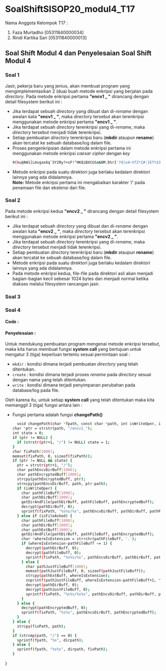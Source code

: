 # SoalShiftSISOP20_modul4_T17
Nama Anggota Kelompok T17 :
  1. Faza Murtadho [05311840000034]
  2. Rindi Kartika Sari [05311840000013]

## Soal Shift Modul 4 dan Penyelesaian Soal Shift Modul 4
### Soal 1
Jasir, pekerja baru yang jenius, akan membuat program yang mengimplementasikan 2 (dua) buah metode enkripsi yang berjalan pada _directory_. Pada metode enkripsi pertama __"encv1 _ "__ dirancang dengan detail filesystem berikut ini :
  * Jika terdapat sebuah _directory_ yang dibuat dan di-_rename_ dengan awalan kata __"encv1 _ "__, maka _directory_ tersebut akan terenkripsi menggunakan metode enkripsi pertama __"encv1 _ "__. 
  * Jika terdapat sebuah _directory_ terenkripsi yang di-_rename_, maka _directory_ tersebut menjadi tidak terenkripsi. 
  * Setiap pembuatan _directory_ terenkripsi baru (__mkdir__ ataupun __rename__) akan tercatat ke sebuah database/log dalam file. 
  * Proses pengenkripsian dalam metode enkripsi pertama ini menggunakan metode enkripsi _caesar cipher_ dengan _key_ 
    ```bash 
    9(ku@AW1[Lmvgax6q`5Y2Ry?+sF!^HKQiBXCUSe&0M.b%rI'7d)o4~VfZ*{#:}ETt$3J-zpc]lnh8,GwP_ND|jO
    ```
  * Metode enkripsi pada suatu direktori juga berlaku kedalam direktori lainnya yang ada didalamnya. <br>
__Note:__ Metode enkripsi pertama ini mengabaikan karakter ‘/’ pada penamaan file dan ekstensi dari file. 
### Soal 2
Pada metode enkripsi kedua __"encv2 _ "__ dirancang dengan detail filesystem berikut ini :
  * Jika terdapat sebuah _directory_ yang dibuat dan di-_rename_ dengan awalan kata __"encv2 _ "__, maka _directory_ tersebut akan terenkripsi menggunakan metode enkripsi pertama __"encv2 _ "__. 
  * Jika terdapat sebuah _directory_ terenkripsi yang di-_rename_, maka _directory_ tersebut menjadi tidak terenkripsi. 
  * Setiap pembuatan _directory_ terenkripsi baru (__mkdir__ ataupun __rename__) akan tercatat ke sebuah database/log dalam file. 
  * Metode enkripsi pada suatu direktori juga berlaku kedalam direktori lainnya yang ada didalamnya.
  * Pada metode enkripsi kedua, file-file pada direktori asli akan menjadi bagian-bagian kecil sebesar 1024 bytes dan menjadi normal ketika diakses melalui filesystem rancangan jasir.
### Soal 3
### Soal 4
  #### Code :
  #### Penyelesaian :
  Untuk mendukung pembuatan program mengenai metode enkripsi tersebut, maka kita harus membuat fungsi __system call__ yang bertujuan untuk mengatur 3 (tiga) keperluan tertentu sesuai permintaan soal :
  * ```mkdir``` : kondisi dimana terjadi pembuatan _directory_ yang telah ditentukan.
  * ```create``` : kondisi dimana terjadi proses _rename_ pada _directory_ sesuai dengan nama yang telah ditentukan.
  * ```write``` : kondisi dimana terjadi penyimpanan perubahan pada database/log pada file. <br>
  
Oleh karena itu, untuk setiap __system call__ yang telah ditentukan maka kita memanggil 3 (tiga) fungsi antara lain :
  * Fungsi pertama adalah fungsi __changePath()__
    ```bash
      void changePath(char *fpath, const char *path, int isWriteOper, int isFileAsked) {
    char *ptr = strstr(path, "/encv1_");
    int state = 0;
    if (ptr != NULL) {
      if (strstr(ptr+1, "/") != NULL) state = 1;
    }
    char fixPath[1000];
    memset(fixPath, 0, sizeof(fixPath));
    if (ptr != NULL && state) {
      ptr = strstr(ptr+1, "/");
      char pathEncvDirBuff[1000];
      char pathEncryptedBuff[1000];
      strcpy(pathEncryptedBuff, ptr);
      strncpy(pathEncvDirBuff, path, ptr-path);
      if (isWriteOper) {
        char pathFileBuff[1000];
        char pathDirBuff[1000];
        getDirAndFile(pathDirBuff, pathFileBuff, pathEncryptedBuff);
        decrypt(pathDirBuff, 0);
        sprintf(fixPath, "%s%s/%s", pathEncvDirBuff, pathDirBuff, pathFileBuff);
      } else if (isFileAsked) {
        char pathFileBuff[1000];
        char pathDirBuff[1000];
        char pathExtBuff[1000];
        getDirAndFile(pathDirBuff, pathFileBuff, pathEncryptedBuff);
        char *whereIsExtension = strrchr(pathFileBuff, '.');
        if (whereIsExtension-pathFileBuff <= 1) {
          decrypt(pathDirBuff, 0);
          decrypt(pathFileBuff, 0);
          sprintf(fixPath, "%s%s/%s", pathEncvDirBuff, pathDirBuff, pathFileBuff);
        } else {
          char pathJustFileBuff[1000];
          memset(pathJustFileBuff, 0, sizeof(pathJustFileBuff));
          strcpy(pathExtBuff, whereIsExtension);
          snprintf(pathJustFileBuff, whereIsExtension-pathFileBuff+1, "%s", pathFileBuff);
          decrypt(pathDirBuff, 0);
          decrypt(pathJustFileBuff, 0);
          sprintf(fixPath, "%s%s/%s%s", pathEncvDirBuff, pathDirBuff, pathJustFileBuff, pathExtBuff);
        }
      } else {
        decrypt(pathEncryptedBuff, 0);
        sprintf(fixPath, "%s%s", pathEncvDirBuff, pathEncryptedBuff);
      }
    } else {
      strcpy(fixPath, path);
    }
    if (strcmp(path, "/") == 0) {
      sprintf(fpath, "%s", dirpath);
    } else {
      sprintf(fpath, "%s%s", dirpath, fixPath);
    }
  }
  ```
